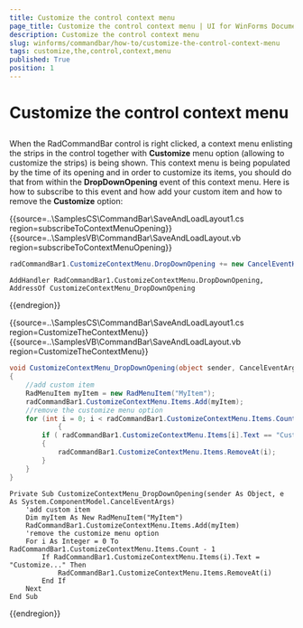 ```yaml
---
title: Customize the control context menu
page_title: Customize the control context menu | UI for WinForms Documentation
description: Customize the control context menu
slug: winforms/commandbar/how-to/customize-the-control-context-menu
tags: customize,the,control,context,menu
published: True
position: 1
---
```


# Customize the control context menu



## 

When the RadCommandBar control is right clicked, a context menu enlisting the strips in the control together with __Customize__ menu option (allowing to customize the strips) is being shown. This context menu is being populated by the time of its opening and in order to customize its items, you should do that from within the __DropDownOpening__ event of this context menu. Here is how to subscribe to this event and how add your custom item and how to remove the __Customize__ option:
      
{{source=..\SamplesCS\CommandBar\SaveAndLoadLayout1.cs region=subscribeToContextMenuOpening}} 
{{source=..\SamplesVB\CommandBar\SaveAndLoadLayout.vb region=subscribeToContextMenuOpening}} 
````C#
radCommandBar1.CustomizeContextMenu.DropDownOpening += new CancelEventHandler(CustomizeContextMenu_DropDownOpening);

````
````VB.NET
AddHandler RadCommandBar1.CustomizeContextMenu.DropDownOpening, AddressOf CustomizeContextMenu_DropDownOpening

````

{{endregion}} 


{{source=..\SamplesCS\CommandBar\SaveAndLoadLayout1.cs region=CustomizeTheContextMenu}}  
{{source=..\SamplesVB\CommandBar\SaveAndLoadLayout.vb region=CustomizeTheContextMenu}} 

````C#
void CustomizeContextMenu_DropDownOpening(object sender, CancelEventArgs e)
{
    //add custom item
    RadMenuItem myItem = new RadMenuItem("MyItem");
    radCommandBar1.CustomizeContextMenu.Items.Add(myItem);
    //remove the customize menu option
    for (int i = 0; i < radCommandBar1.CustomizeContextMenu.Items.Count; i++)
			{
        if ( radCommandBar1.CustomizeContextMenu.Items[i].Text == "Customize...")
        {
            radCommandBar1.CustomizeContextMenu.Items.RemoveAt(i);
        }
    }
}

````
````VB.NET
Private Sub CustomizeContextMenu_DropDownOpening(sender As Object, e As System.ComponentModel.CancelEventArgs)
    'add custom item
    Dim myItem As New RadMenuItem("MyItem")
    RadCommandBar1.CustomizeContextMenu.Items.Add(myItem)
    'remove the customize menu option
    For i As Integer = 0 To RadCommandBar1.CustomizeContextMenu.Items.Count - 1
        If RadCommandBar1.CustomizeContextMenu.Items(i).Text = "Customize..." Then
            RadCommandBar1.CustomizeContextMenu.Items.RemoveAt(i)
        End If
    Next
End Sub

````

{{endregion}} 



